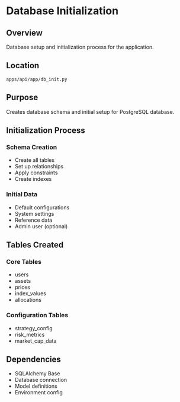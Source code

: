 # Database Initialization

## Overview
Database setup and initialization process for the application.

## Location
`apps/api/app/db_init.py`

## Purpose
Creates database schema and initial setup for PostgreSQL database.

## Initialization Process

### Schema Creation
- Create all tables
- Set up relationships
- Apply constraints
- Create indexes

### Initial Data
- Default configurations
- System settings
- Reference data
- Admin user (optional)

## Tables Created

### Core Tables
- users
- assets
- prices
- index_values
- allocations

### Configuration Tables
- strategy_config
- risk_metrics
- market_cap_data

## Dependencies
- SQLAlchemy Base
- Database connection
- Model definitions
- Environment config
